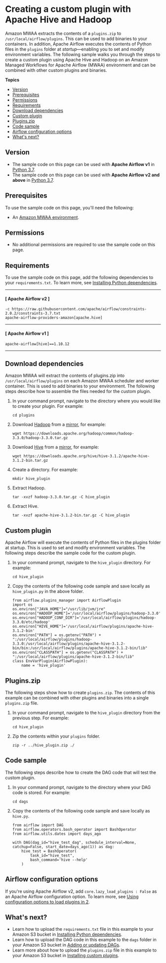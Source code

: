 # Creating a custom plugin with Apache Hive and Hadoop<a name="samples-hive"></a>

Amazon MWAA extracts the contents of a `plugins.zip` to `/usr/local/airflow/plugins`\. This can be used to add binaries to your containers\. In addition, Apache Airflow executes the contents of Python files in the `plugins` folder at *startup*—enabling you to set and modify environment variables\. The following sample walks you through the steps to create a custom plugin using Apache Hive and Hadoop on an Amazon Managed Workflows for Apache Airflow \(MWAA\) environment and can be combined with other custom plugins and binaries\.

**Topics**
+ [Version](#samples-hive-version)
+ [Prerequisites](#samples-hive-prereqs)
+ [Permissions](#samples-hive-permissions)
+ [Requirements](#samples-hive-dependencies)
+ [Download dependencies](#samples-hive-install)
+ [Custom plugin](#samples-hive-plugins-code)
+ [Plugins\.zip](#samples-hive-pluginszip)
+ [Code sample](#samples-hive-code)
+ [Airflow configuration options](#samples-hive-airflow-config)
+ [What's next?](#samples-hive-next-up)

## Version<a name="samples-hive-version"></a>
+ The sample code on this page can be used with **Apache Airflow v1** in [Python 3\.7](https://www.python.org/dev/peps/pep-0537/)\.
+ The sample code on this page can be used with **Apache Airflow v2 and above** in [Python 3\.7](https://www.python.org/dev/peps/pep-0537/)\.

## Prerequisites<a name="samples-hive-prereqs"></a>

To use the sample code on this page, you'll need the following:
+ An [Amazon MWAA environment](get-started.md)\.

## Permissions<a name="samples-hive-permissions"></a>
+ No additional permissions are required to use the sample code on this page\.

## Requirements<a name="samples-hive-dependencies"></a>

To use the sample code on this page, add the following dependencies to your `requirements.txt`\. To learn more, see [Installing Python dependencies](working-dags-dependencies.md)\.

------
#### [ Apache Airflow v2 ]

```
-c https://raw.githubusercontent.com/apache/airflow/constraints-2.0.2/constraints-3.7.txt
apache-airflow-providers-amazon[apache.hive]
```

------
#### [ Apache Airflow v1 ]

```
apache-airflow[hive]==1.10.12
```

------

## Download dependencies<a name="samples-hive-install"></a>

Amazon MWAA will extract the contents of plugins\.zip into `/usr/local/airflow/plugins` on each Amazon MWAA scheduler and worker container\. This is used to add binaries to your environment\. The following steps describe how to assemble the files needed for the custom plugin\.

1. In your command prompt, navigate to the directory where you would like to create your plugin\. For example:

   ```
   cd plugins
   ```

1. Download [Hadoop](https://hadoop.apache.org/) from a [mirror](https://www.apache.org/dyn/closer.cgi/hadoop/common/hadoop-3.3.0/hadoop-3.3.0.tar.gz), for example:

   ```
   wget https://downloads.apache.org/hadoop/common/hadoop-3.3.0/hadoop-3.3.0.tar.gz
   ```

1. Download [Hive](https://hive.apache.org/) from a [mirror](https://www.apache.org/dyn/closer.cgi/hive/), for example:

   ```
   wget https://downloads.apache.org/hive/hive-3.1.2/apache-hive-3.1.2-bin.tar.gz
   ```

1. Create a directory\. For example:

   ```
   mkdir hive_plugin
   ```

1. Extract Hadoop\.

   ```
   tar -xvzf hadoop-3.3.0.tar.gz -C hive_plugin
   ```

1. Extract Hive\.

   ```
   tar -xvzf apache-hive-3.1.2-bin.tar.gz -C hive_plugin
   ```

## Custom plugin<a name="samples-hive-plugins-code"></a>

Apache Airflow will execute the contents of Python files in the plugins folder at startup\. This is used to set and modify environment variables\. The following steps describe the sample code for the custom plugin\.

1. In your command prompt, navigate to the `hive_plugin` directory\. For example:

   ```
   cd hive_plugin
   ```

1. Copy the contents of the following code sample and save locally as `hive_plugin.py` in the above folder\.

   ```
   from airflow.plugins_manager import AirflowPlugin
   import os
   os.environ["JAVA_HOME"]="/usr/lib/jvm/jre"
   os.environ["HADOOP_HOME"]='/usr/local/airflow/plugins/hadoop-3.3.0'
   os.environ["HADOOP_CONF_DIR"]='/usr/local/airflow/plugins/hadoop-3.3.0/etc/hadoop'
   os.environ["HIVE_HOME"]='/usr/local/airflow/plugins/apache-hive-3.1.2-bin'
   os.environ["PATH"] = os.getenv("PATH") + ":/usr/local/airflow/plugins/hadoop-3.3.0:/usr/local/airflow/plugins/apache-hive-3.1.2-bin/bin:/usr/local/airflow/plugins/apache-hive-3.1.2-bin/lib" 
   os.environ["CLASSPATH"] = os.getenv("CLASSPATH") + ":/usr/local/airflow/plugins/apache-hive-3.1.2-bin/lib" 
   class EnvVarPlugin(AirflowPlugin):                
       name = 'hive_plugin'
   ```

## Plugins\.zip<a name="samples-hive-pluginszip"></a>

The following steps show how to create `plugins.zip`\. The contents of this example can be combined with other plugins and binaries into a single `plugins.zip` file\.

1. In your command prompt, navigate to the `hive_plugin` directory from the previous step\. For example:

   ```
   cd hive_plugin
   ```

1. Zip the contents within your `plugins` folder\.

   ```
   zip -r ../hive_plugin.zip ./
   ```

## Code sample<a name="samples-hive-code"></a>

The following steps describe how to create the DAG code that will test the custom plugin\.

1. In your command prompt, navigate to the directory where your DAG code is stored\. For example:

   ```
   cd dags
   ```

1. Copy the contents of the following code sample and save locally as `hive.py`\.

   ```
   from airflow import DAG
   from airflow.operators.bash_operator import BashOperator
   from airflow.utils.dates import days_ago
   
   with DAG(dag_id="hive_test_dag", schedule_interval=None, catchup=False, start_date=days_ago(1)) as dag:
       hive_test = BashOperator(
           task_id="hive_test",
           bash_command='hive --help'
       )
   ```

## Airflow configuration options<a name="samples-hive-airflow-config"></a>

If you're using Apache Airflow v2, add `core.lazy_load_plugins : False` as an Apache Airflow configuration option\. To learn more, see [Using configuration options to load plugins in 2](configuring-env-variables.md#configuring-2.0-airflow-override)\.

## What's next?<a name="samples-hive-next-up"></a>
+ Learn how to upload the `requirements.txt` file in this example to your Amazon S3 bucket in [Installing Python dependencies](working-dags-dependencies.md)\.
+ Learn how to upload the DAG code in this example to the `dags` folder in your Amazon S3 bucket in [Adding or updating DAGs](configuring-dag-folder.md)\.
+ Learn more about how to upload the `plugins.zip` file in this example to your Amazon S3 bucket in [Installing custom plugins](configuring-dag-import-plugins.md)\.